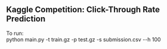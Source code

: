 ## Kaggle Competition: Click-Through Rate Prediction

To run:  
python main.py -t train.gz -p test.gz -s submission.csv --h 100  

